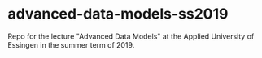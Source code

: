 # advanced-data-models-ss2019
Repo for the lecture "Advanced Data Models" at the Applied University of Essingen in the summer term of 2019.
